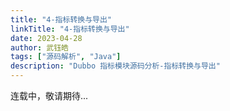 ```yaml
---
title: "4-指标转换与导出"
linkTitle: "4-指标转换与导出"
date: 2023-04-28
author: 武钰皓
tags: ["源码解析", "Java"]
description: "Dubbo 指标模块源码分析-指标转换与导出"
---
```


连载中，敬请期待...
